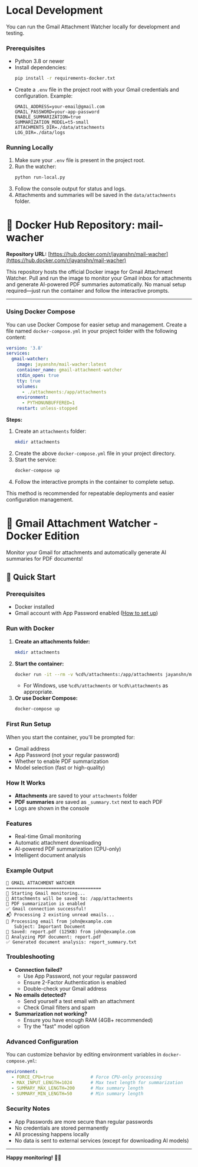 # Local Development

You can run the Gmail Attachment Watcher locally for development and testing.

### Prerequisites

- Python 3.8 or newer
- Install dependencies:
  ```sh
  pip install -r requirements-docker.txt
  ```
- Create a `.env` file in the project root with your Gmail credentials and configuration. Example:
  ```env
  GMAIL_ADDRESS=your-email@gmail.com
  GMAIL_PASSWORD=your-app-password
  ENABLE_SUMMARIZATION=true
  SUMMARIZATION_MODEL=t5-small
  ATTACHMENTS_DIR=./data/attachments
  LOG_DIR=./data/logs
  ```

### Running Locally

1. Make sure your `.env` file is present in the project root.
2. Run the watcher:
   ```sh
   python run-local.py
   ```
3. Follow the console output for status and logs.
4. Attachments and summaries will be saved in the `data/attachments` folder.
# 🐳 Docker Hub Repository: mail-wacher

**Repository URL:** [https://hub.docker.com/r/jayanshn/mail-wacher](https://hub.docker.com/r/jayanshn/mail-wacher)

This repository hosts the official Docker image for Gmail Attachment Watcher. Pull and run the image to monitor your Gmail inbox for attachments and generate AI-powered PDF summaries automatically. No manual setup required—just run the container and follow the interactive prompts.

---
### Using Docker Compose

You can use Docker Compose for easier setup and management. Create a file named `docker-compose.yml` in your project folder with the following content:

```yaml
version: '3.8'
services:
  gmail-watcher:
    image: jayanshn/mail-wacher:latest
    container_name: gmail-attachment-watcher
    stdin_open: true
    tty: true
    volumes:
      - ./attachments:/app/attachments
    environment:
      - PYTHONUNBUFFERED=1
    restart: unless-stopped
```

**Steps:**
1. Create an `attachments` folder:
   ```sh
   mkdir attachments
   ```
2. Create the above `docker-compose.yml` file in your project directory.
3. Start the service:
   ```sh
   docker-compose up
   ```
4. Follow the interactive prompts in the container to complete setup.

This method is recommended for repeatable deployments and easier configuration management.

# 📧 Gmail Attachment Watcher - Docker Edition

Monitor your Gmail for attachments and automatically generate AI summaries for PDF documents!

## 🚀 Quick Start

### Prerequisites
- Docker installed
- Gmail account with App Password enabled ([How to set up](https://myaccount.google.com/security))

### Run with Docker

1. **Create an attachments folder:**
   ```sh
   mkdir attachments
   ```
2. **Start the container:**
   ```sh
   docker run -it --rm -v %cd%/attachments:/app/attachments jayanshn/mail-wacher:latest
   ```
   - For Windows, use `%cd%/attachments` or `%cd%\attachments` as appropriate.
3. **Or use Docker Compose:**
   ```sh
   docker-compose up
   ```

### First Run Setup

When you start the container, you'll be prompted for:
- Gmail address
- App Password (not your regular password)
- Whether to enable PDF summarization
- Model selection (fast or high-quality)

### How It Works

- **Attachments** are saved to your `attachments` folder
- **PDF summaries** are saved as `_summary.txt` next to each PDF
- Logs are shown in the console

### Features

- Real-time Gmail monitoring
- Automatic attachment downloading
- AI-powered PDF summarization (CPU-only)
- Intelligent document analysis

### Example Output

```
📧 GMAIL ATTACHMENT WATCHER
====================================
📧 Starting Gmail monitoring...
📁 Attachments will be saved to: /app/attachments
📄 PDF summarization is enabled
✅ Gmail connection successful!
📬 Processing 2 existing unread emails...
📧 Processing email from john@example.com
   Subject: Important Document
📎 Saved: report.pdf (125KB) from john@example.com
📄 Analyzing PDF document: report.pdf
✅ Generated document analysis: report_summary.txt
```

### Troubleshooting

- **Connection failed?**
  - Use App Password, not your regular password
  - Ensure 2-Factor Authentication is enabled
  - Double-check your Gmail address
- **No emails detected?**
  - Send yourself a test email with an attachment
  - Check Gmail filters and spam
- **Summarization not working?**
  - Ensure you have enough RAM (4GB+ recommended)
  - Try the "fast" model option

### Advanced Configuration

You can customize behavior by editing environment variables in `docker-compose.yml`:

```yaml
environment:
  - FORCE_CPU=true              # Force CPU-only processing
  - MAX_INPUT_LENGTH=1024       # Max text length for summarization
  - SUMMARY_MAX_LENGTH=200      # Max summary length
  - SUMMARY_MIN_LENGTH=50       # Min summary length
```

### Security Notes

- App Passwords are more secure than regular passwords
- No credentials are stored permanently
- All processing happens locally
- No data is sent to external services (except for downloading AI models)

---

**Happy monitoring!** 📧✨
